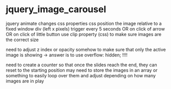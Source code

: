 # jquery_image_carousel

jquery animate changes css properties
css position the image relative to a fixed window div (left x pixels)
trigger every 5 seconds OR on click of arrow OR on click of little button
use clip property (css) to make sure images are the correct size

need to adjust z index or opacity somehow to make sure that only the active image is showing -> answer is to use overflow: hidden; !!!!


need to create a counter so that once the slides reach the end, they can reset to the starting position
may need to store the images in an array or something to easily loop over them and adjust depending on how many images are in play

